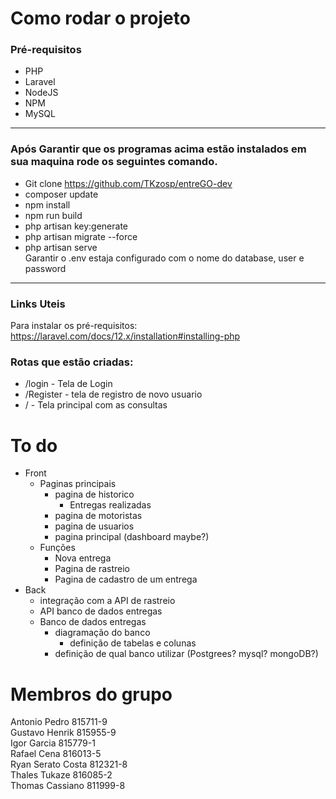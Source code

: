 # Como rodar o projeto

### Pré-requisitos

-   PHP
-   Laravel
-   NodeJS
-   NPM
-   MySQL

---

### Após Garantir que os programas acima estão instalados em sua maquina rode os seguintes comando.

-   Git clone https://github.com/TKzosp/entreGO-dev
-   composer update
-   npm install
-   npm run build
-   php artisan key:generate
-   php artisan migrate --force
-   php artisan serve <br>
Garantir o .env estaja configurado com o nome do database, user e password
---

### Links Uteis

Para instalar os pré-requisitos: https://laravel.com/docs/12.x/installation#installing-php

### Rotas que estão criadas:

-   /login - Tela de Login
-   /Register - tela de registro de novo usuario
-   / - Tela principal com as consultas

# To do

-   Front
    -   Paginas principais
        -   pagina de historico
            -   Entregas realizadas
        -   pagina de motoristas
        -   pagina de usuarios
        -   pagina principal (dashboard maybe?)
    -   Funções
        -   Nova entrega
        -   Pagina de rastreio
        -   Pagina de cadastro de um entrega
-   Back
    -   integração com a API de rastreio
    -   API banco de dados entregas
    -   Banco de dados entregas
        -   diagramação do banco
            -   definição de tabelas e colunas
        -   definição de qual banco utilizar (Postgrees? mysql? mongoDB?)

# Membros do grupo

Antonio Pedro 815711-9\
Gustavo Henrik 815955-9\
Igor Garcia 815779-1\
Rafael Cena 816013-5\
Ryan Serato Costa 812321-8\
Thales Tukaze 816085-2\
Thomas Cassiano 811999-8
